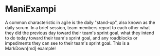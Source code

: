# ManiExampi
A common characteristic in agile is the daily "stand-up", also known as the daily scrum. In a brief session,
team members report to each other what they did the previous day toward their team's sprint goal, what they intend
to do today toward their team's sprint goal, and any roadblocks or impediments they can see to their team's sprint
goal. This is a MarkDown[md] example!
